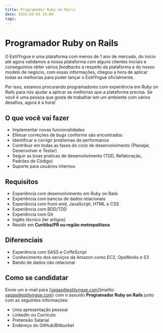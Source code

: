 ```yaml
---
title: Programador Ruby on Rails
date: 2015-03-03 15:09
tags:
---
```


# Programador Ruby on Rails

O EstilYngue é uma plataforma com menos de 1 ano de mercado, do início até agora validamos a nossa plataforma
com alguns clientes iniciais e conseguimos obter vários _feedbacks_ a respeito da plataforma e do nosso modelo de negócio,
com essas informações, chegou a hora de aplicar todas as melhorias para poder lançar o EstilYngue oficialmente.

Por isso, estamos procurando programadores com experiência em *Ruby on Rails* para nós ajudar a aplicar as melhorias
que a plataforma precisa. Se você é uma pessoa que gosta de trabalhar em um ambiente com vários desafios, agora é a hora!

## O que você vai fazer

* Implementar novas funcionalidades
* Efetuar correções de *bugs* conforme são encontrados
* Identificar e corrigir problemas de performance
* Contribuir em todas as fases do ciclo de desenvolvimento (Planejar, Desenvolver e Testar)
* Seguir as boas praticas de desenvolvimento (TDD, Refatoração, Padrões de Código)
* Suporte para usuários internos

## Requisitos

* Experiência com desenvolvimento em Ruby on Rails
* Experiência com bancos de dados relacionais
* Experiência com front-end, JavaScript, HTML e CSS
* Experiência com BDD/TDD
* Experiência com Git
* Inglês técnico (ler artigos)
* Residir em **Curitiba/PR ou região metropolitana**

## Diferenciais

* Experiência com SASS e CoffeScript
* Conhecimento dos serviços da Amazon como EC2, OpsWorks e S3
* Bando de dados não relacional

## Como se candidatar

Envie um e-mail para [vagas@estilyngue.com](mailto: vagas@estilyngue.com) com o assunto **Programador Ruby on Rails** junto com as seguintes informações:

* Uma apresentação pessoal
* LinkedIn ou Currículo
* Pretensão Salarial
* Endereço do GitHub/Bitbucket
